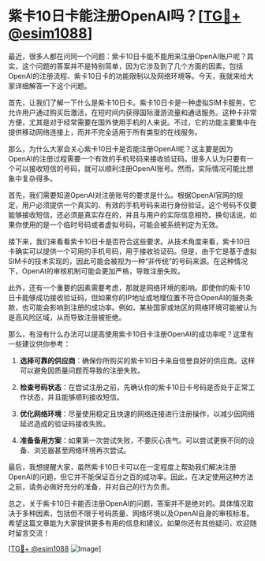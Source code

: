 # 紫卡10日卡能注册OpenAI吗？[[TG💪+ @esim1088](https://t.me/s/esim1088)]

最近，很多人都在问同一个问题：紫卡10日卡能不能用来注册OpenAI账户呢？其实，这个问题的答案并不是特别简单，因为它涉及到了几个方面的因素，包括OpenAI的注册流程、紫卡10日卡的功能限制以及网络环境等。今天，我就来给大家详细解答一下这个问题。

首先，让我们了解一下什么是紫卡10日卡。紫卡10日卡是一种虚拟SIM卡服务，它允许用户通过购买后激活，在短时间内获得国际漫游流量和通话服务。这种卡非常方便，尤其是对于经常需要在国外使用手机的人来说。不过，它的功能主要集中在提供移动网络连接上，而并不完全适用于所有类型的在线服务。

那么，为什么大家会关心紫卡10日卡是否能注册OpenAI呢？这主要是因为OpenAI的注册过程需要一个有效的手机号码来接收验证码。很多人认为只要有一个可以接收短信的号码，就可以顺利注册OpenAI账号。然而，实际情况可能比想象中复杂得多。

首先，我们需要知道OpenAI对注册账号的要求是什么。根据OpenAI官网的规定，用户必须提供一个真实的、有效的手机号码来进行身份验证。这个号码不仅要能够接收短信，还必须是真实存在的，并且与用户的实际信息相符。换句话说，如果你使用的是一个临时号码或者虚拟号码，可能会被系统判定为无效。

接下来，我们来看看紫卡10日卡是否符合这些要求。从技术角度来看，紫卡10日卡确实可以提供一个可用的手机号码，用于接收验证码。但是，由于它是基于虚拟SIM卡的技术实现的，因此可能会被视为一种“非传统”的号码来源。在这种情况下，OpenAI的审核机制可能会更加严格，导致注册失败。

此外，还有一个重要的因素需要考虑，那就是网络环境的影响。即使你的紫卡10日卡能够成功接收验证码，但如果你的IP地址或地理位置不符合OpenAI的服务条款，也可能会影响到注册的成功率。例如，某些国家或地区的网络环境可能被认为是高风险区域，从而导致注册被拒绝。

那么，有没有什么办法可以提高使用紫卡10日卡注册OpenAI的成功率呢？这里有一些建议供你参考：

1. **选择可靠的供应商**：确保你所购买的紫卡10日卡来自信誉良好的供应商。这样可以避免因质量问题而导致的注册失败。

2. **检查号码状态**：在尝试注册之前，先确认你的紫卡10日卡号码是否处于正常工作状态，并且能够顺利接收短信。

3. **优化网络环境**：尽量使用稳定且快速的网络连接进行注册操作，以减少因网络延迟造成的验证码接收失败。

4. **准备备用方案**：如果第一次尝试失败，不要灰心丧气。可以尝试更换不同的设备、浏览器甚至网络环境再次尝试。

最后，我想提醒大家，虽然紫卡10日卡可以在一定程度上帮助我们解决注册OpenAI的问题，但它并不能保证百分之百的成功率。因此，在决定使用这种方法之前，请务必做好充分的准备，并对自己的行为负责。

总之，关于紫卡10日卡能否注册OpenAI的问题，答案并不是绝对的。具体情况取决于多种因素，包括但不限于号码质量、网络环境以及OpenAI自身的审核标准。希望这篇文章能为大家提供更多有用的信息和建议。如果你还有其他疑问，欢迎随时留言交流！

[[TG💪+ @esim1088](https://t.me/s/esim1088) ![Image](https://i.postimg.cc/4NQfJmqS/Snipaste-2025-05-13-00-14-12.png)]